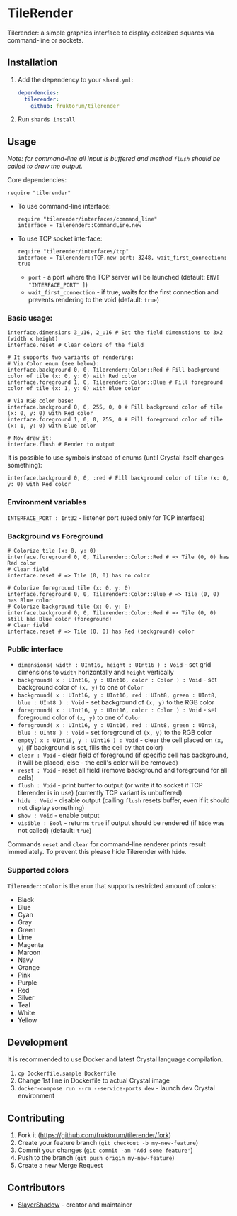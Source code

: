 # TileRender

Tilerender: a simple graphics interface to display colorized squares via command-line or sockets.

## Installation

1. Add the dependency to your `shard.yml`:

   ```yaml
   dependencies:
     tilerender:
       github: fruktorum/tilerender
   ```

2. Run `shards install`

## Usage

_Note: for command-line all input is buffered and method `flush` should be called to draw the output._

Core dependencies:

```crystal
require "tilerender"
```

* To use command-line interface:

   ```crystal
   require "tilerender/interfaces/command_line"
   interface = Tilerender::CommandLine.new
   ```

* To use TCP socket interface:

   ```crystal
   require "tilerender/interfaces/tcp"
   interface = Tilerender::TCP.new port: 3248, wait_first_connection: true
   ```

   * `port` - a port where the TCP server will be launched (default: `ENV[ "INTERFACE_PORT" ]`)
   * `wait_first_connection` - if true, waits for the first connection and prevents rendering to the void (default: `true`)

### Basic usage:

```crystal
interface.dimensions 3_u16, 2_u16 # Set the field dimenstions to 3x2 (width x height)
interface.reset # Clear colors of the field

# It supports two variants of rendering:
# Via Color enum (see below):
interface.background 0, 0, Tilerender::Color::Red # Fill background color of tile (x: 0, y: 0) with Red color
interface.foreground 1, 0, Tilerender::Color::Blue # Fill foreground color of tile (x: 1, y: 0) with Blue color

# Via RGB color base:
interface.background 0, 0, 255, 0, 0 # Fill background color of tile (x: 0, y: 0) with Red color
interface.foreground 1, 0, 0, 255, 0 # Fill foreground color of tile (x: 1, y: 0) with Blue color

# Now draw it:
interface.flush # Render to output
```

It is possible to use symbols instead of enums (until Crystal itself changes something):

```crystal
interface.background 0, 0, :red # Fill background color of tile (x: 0, y: 0) with Red color
```

### Environment variables

`INTERFACE_PORT : Int32` - listener port (used only for TCP interface)

### Background vs Foreground

```crystal
# Colorize tile (x: 0, y: 0)
interface.foreground 0, 0, Tilerender::Color::Red # => Tile (0, 0) has Red color
# Clear field
interface.reset # => Tile (0, 0) has no color

# Colorize foreground tile (x: 0, y: 0)
interface.foreground 0, 0, Tilerender::Color::Blue # => Tile (0, 0) has Blue color
# Colorize background tile (x: 0, y: 0)
interface.background 0, 0, Tilerender::Color::Red # => Tile (0, 0) still has Blue color (foreground)
# Clear field
interface.reset # => Tile (0, 0) has Red (background) color
```

### Public interface

* `dimensions( width : UInt16, height : UInt16 ) : Void` - set grid dimensions to `width` horizontally and `height` vertically
* `background( x : UInt16, y : UInt16, color : Color ) : Void` - set background color of `(x, y)` to one of `Color`
* `background( x : UInt16, y : UInt16, red : UInt8, green : UInt8, blue : UInt8 ) : Void` - set background of `(x, y)` to the RGB color
* `foreground( x : UInt16, y : UInt16, color : Color ) : Void` - set foreground color of `(x, y)` to one of `Color`
* `foreground( x : UInt16, y : UInt16, red : UInt8, green : UInt8, blue : UInt8 ) : Void` - set foreground of `(x, y)` to the RGB color
* `empty( x : UInt16, y : UInt16 ) : Void` - clear the cell placed on `(x, y)` (if background is set, fills the cell by that color)
* `clear : Void` - clear field of foreground (if specific cell has background, it will be placed, else - the cell's color will be removed)
* `reset : Void` - reset all field (remove background and foreground for all cells)
* `flush : Void` - print buffer to output (or write it to socket if TCP tilerender is in use) (currently TCP variant is unbuffered)
* `hide : Void` - disable output (calling `flush` resets buffer, even if it should not display something)
* `show : Void` - enable output
* `visible : Bool` - returns `true` if output should be rendered (if `hide` was not called) (default: `true`)

Commands `reset` and `clear` for command-line renderer prints result immediately. To prevent this please hide Tilerender with `hide`.

### Supported colors

`Tilerender::Color` is the `enum` that supports restricted amount of colors:

* Black
* Blue
* Cyan
* Gray
* Green
* Lime
* Magenta
* Maroon
* Navy
* Orange
* Pink
* Purple
* Red
* Silver
* Teal
* White
* Yellow

## Development

It is recommended to use Docker and latest Crystal language compilation.

1. `cp Dockerfile.sample Dockerfile`
2. Change 1st line in Dockerfile to actual Crystal image
3. `docker-compose run --rm --service-ports dev` - launch dev Crystal environment

## Contributing

1. Fork it (<https://github.com/fruktorum/tilerender/fork>)
2. Create your feature branch (`git checkout -b my-new-feature`)
3. Commit your changes (`git commit -am 'Add some feature'`)
4. Push to the branch (`git push origin my-new-feature`)
5. Create a new Merge Request

## Contributors

- [SlayerShadow](https://github.com/SlayerShadow) - creator and maintainer
